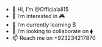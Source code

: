- 👋 Hi, I’m @Officialali15
- 👀 I’m interested in 🎮
- 🌱 I’m currently learning ₿
- 💞️ I’m looking to collaborate on ⧫
- 📫 Reach me on +923234217870
